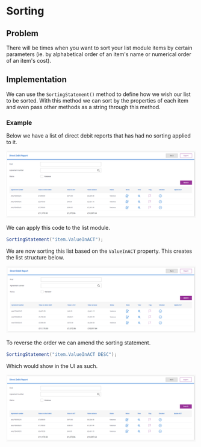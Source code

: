 # Sorting

## Problem

There will be times when you want to sort your list module items by certain parameters (ie. by alphabetical order of an item's name or numerical order of an item's cost).

## Implementation

We can use the `SortingStatement()` method to define how we wish our list to be sorted.  With this method we can sort by the properties of each item and even pass other methods as a string through this method.

### Example

Below we have a list of direct debit reports that has had no sorting applied to it.

![Direct debit report](images/directDebitReport.PNG)

We can apply this code to the list module.

```csharp
SortingStatement("item.ValueInACT");
```

We are now sorting this list based on the `ValueInACT` property.  This creates the list structure below.

![Direct debit report sort Asc](images/directDebitReportSortedAsc.PNG)

To reverse the order we can amend the sorting statement.

```csharp
SortingStatement("item.ValueInACT DESC");
```

Which would show in the UI as such.

![Direct debit report sort Desc](images/directDebitReportSortedDesc.PNG)
